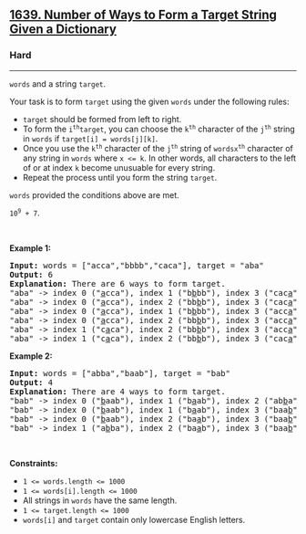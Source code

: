 <h2><a href="https://leetcode.com/problems/number-of-ways-to-form-a-target-string-given-a-dictionary/">1639. Number of Ways to Form a Target String Given a Dictionary</a></h2><h3>Hard</h3><hr><div><p> <code>words</code><font papago-translate="splitted"> and a string </font><code>target</code><font papago-translate="splitted">.</font></p>

<p><font papago-translate="splitted">Your task is to form </font><code>target</code><font papago-translate="splitted"> using the given </font><code>words</code><font papago-translate="splitted"> under the following rules:</font></p>

<ul>
	<li><code>target</code><font papago-translate="splitted"> should be formed from left to right.</font></li>
	<li><font papago-translate="splitted">To form the </font><code>i<sup>th</sup></code><code>target</code><font papago-translate="splitted">, you can choose the </font><code>k<sup>th</sup></code><font papago-translate="splitted"> character of the </font><code>j<sup>th</sup></code><font papago-translate="splitted"> string in </font><code>words</code><font papago-translate="splitted"> if </font><code>target[i] = words[j][k]</code><font papago-translate="splitted">.</font></li>
	<li><font papago-translate="splitted">Once you use the </font><code>k<sup>th</sup></code><font papago-translate="splitted"> character of the </font><code>j<sup>th</sup></code><font papago-translate="splitted"> string of </font><code>words</code><code>x<sup>th</sup></code><font papago-translate="splitted"> character of any string in </font><code>words</code><font papago-translate="splitted"> where </font><code>x &lt;= k</code><font papago-translate="splitted">. In other words, all characters to the left of or at index </font><code>k</code><font papago-translate="splitted"> become unusuable for every string.</font></li>
	<li><font papago-translate="splitted">Repeat the process until you form the string </font><code>target</code><font papago-translate="splitted">.</font></li>
</ul>

<p><code>words</code><font papago-translate="splitted"> provided the conditions above are met.</font></p>

<p> <code>10<sup>9</sup> + 7</code><font papago-translate="splitted">.</font></p>

<p>&nbsp;</p>
<p><strong class="example">Example 1:</strong></p>

<pre><strong>Input:</strong> words = ["acca","bbbb","caca"], target = "aba"
<strong>Output:</strong> 6
<strong>Explanation:</strong> There are 6 ways to form target.
"aba" -&gt; index 0 ("<u>a</u>cca"), index 1 ("b<u>b</u>bb"), index 3 ("cac<u>a</u>")
"aba" -&gt; index 0 ("<u>a</u>cca"), index 2 ("bb<u>b</u>b"), index 3 ("cac<u>a</u>")
"aba" -&gt; index 0 ("<u>a</u>cca"), index 1 ("b<u>b</u>bb"), index 3 ("acc<u>a</u>")
"aba" -&gt; index 0 ("<u>a</u>cca"), index 2 ("bb<u>b</u>b"), index 3 ("acc<u>a</u>")
"aba" -&gt; index 1 ("c<u>a</u>ca"), index 2 ("bb<u>b</u>b"), index 3 ("acc<u>a</u>")
"aba" -&gt; index 1 ("c<u>a</u>ca"), index 2 ("bb<u>b</u>b"), index 3 ("cac<u>a</u>")
</pre>

<p><strong class="example">Example 2:</strong></p>

<pre><strong>Input:</strong> words = ["abba","baab"], target = "bab"
<strong>Output:</strong> 4
<strong>Explanation:</strong> There are 4 ways to form target.
"bab" -&gt; index 0 ("<u>b</u>aab"), index 1 ("b<u>a</u>ab"), index 2 ("ab<u>b</u>a")
"bab" -&gt; index 0 ("<u>b</u>aab"), index 1 ("b<u>a</u>ab"), index 3 ("baa<u>b</u>")
"bab" -&gt; index 0 ("<u>b</u>aab"), index 2 ("ba<u>a</u>b"), index 3 ("baa<u>b</u>")
"bab" -&gt; index 1 ("a<u>b</u>ba"), index 2 ("ba<u>a</u>b"), index 3 ("baa<u>b</u>")
</pre>

<p>&nbsp;</p>
<p><strong>Constraints:</strong></p>

<ul>
	<li><code>1 &lt;= words.length &lt;= 1000</code></li>
	<li><code>1 &lt;= words[i].length &lt;= 1000</code></li>
	<li><font papago-translate="splitted">All strings in </font><code>words</code><font papago-translate="splitted"> have the same length.</font></li>
	<li><code>1 &lt;= target.length &lt;= 1000</code></li>
	<li><code>words[i]</code><font papago-translate="splitted"> and </font><code>target</code><font papago-translate="splitted"> contain only lowercase English letters.</font></li>
</ul>
</div>